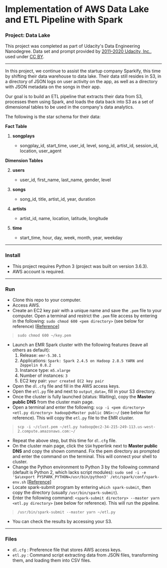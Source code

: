 # Implementation of AWS Data Lake and ETL Pipeline with Spark
### Project: Data Lake

This project was completed as part of Udacity's Data Engineering Nanodegree. Data set and prompt provided by [2011–2020 Udacity, Inc.](https://www.udacity.com), used under [CC BY](https://creativecommons.org/licenses/by-nc-nd/3.0/).

---

In this project, we continue to assist the startup company Sparkify, this time by shifting their data warehouse to data lake. Their data still resides in S3, in a directory of JSON logs on user activity on the app, as well as a directory with JSON metadata on the songs in their app.

Our goal is to build an ETL pipeline that extracts their data from S3, processes them using Spark, and loads the data back into S3 as a set of dimensional tables to be used in the company's data analytics.

The following is the star schema for their data:

**Fact Table**

1. **songplays**

    - songplay_id, start_time, user_id, level, song_id, artist_id, session_id, location, user_agent

**Dimension Tables**

2. **users**
    - user_id, first_name, last_name, gender, level

3. **songs**
    - song_id, title, artist_id, year, duration

4. **artists**
    - artist_id, name, location, latitude, longitude

5. **time**
    - start_time, hour, day, week, month, year, weekday

---
### Install

- This project requires Python 3 (project was built on version 3.6.3).
- AWS account is required.

---
### Run

- Clone this repo to your computer.
- Access AWS.
- Create an EC2 key pair with a unique name and save the `.pem` file to your computer. Open a terminal and restrict the `.pem` file access by entering in the following: `sudo chmod 600 <pem directory>` (see below for reference) [[Reference](https://stackabuse.com/how-to-fix-warning-unprotected-private-key-file-on-mac-and-linux/)]
> `sudo chmod 600 ~/key.pem`
- Launch an EMR Spark cluster with the following features (leave all others as default):
    1. Release: `emr-5.30.1`
    2. Applications: `Spark: Spark 2.4.5 on Hadoop 2.8.5 YARN and Zeppelin 0.8.2`
    3. Instance type: `m5.xlarge`
    4. Number of instances: `3`
    5. EC2 key pair: `your created EC2 key pair`
- Open the `dl.cfg` file and fill in the AWS access keys.
- Open the `etl.py` file and next to `output_data=`, fill in your S3 directory.
- Once the cluster is fully launched (status: Waiting), copy the **Master public DNS** from the cluster main page.    
- Open a terminal and enter the following: `scp -i <pem directory> <etl.py directory> hadoop@<Master public DNS>:~/` (see below for reference). This will copy the `etl.py` file to the EMR cluster.
> `scp -i ~/clust.pem ~/etl.py hadoop@ec2-34-215-249-113.us-west-2.compute.amazonaws.com:~/`
- Repeat the above step, but this time for `dl.cfg` file.
- On the cluster main page, click the `SSH` hyperlink next to **Master public DNS** and copy the shown command. Fix the pem directory as prompted and enter the command on the terminal. This will connect your shell to cluster.
- Change the Python environment to Python 3 by the following command (default is Python 2, which lacks script modules): `sudo sed -i -e '$a\export PYSPARK_PYTHON=/usr/bin/python3' /etc/spark/conf/spark-env.sh` [[Reference](https://aws.amazon.com/premiumsupport/knowledge-center/emr-pyspark-python-3x/)]
- Locate spark-submit program by entering `which spark-submit`, then copy the directory (usually `/usr/bin/spark-submit`).
- Enter the following command: `<spark-submit directory> --master yarn <etl.py directory>` (see below for reference). This will run the pipeline.
> `/usr/bin/spark-submit --master yarn ~/etl.py`
- You can check the results by accessing your S3.
---
### Files

- `dl.cfg` : Preference file that stores AWS access keys.
- `etl.py` : Command script extracting data from JSON files, transforming them, and loading them into CSV files.
